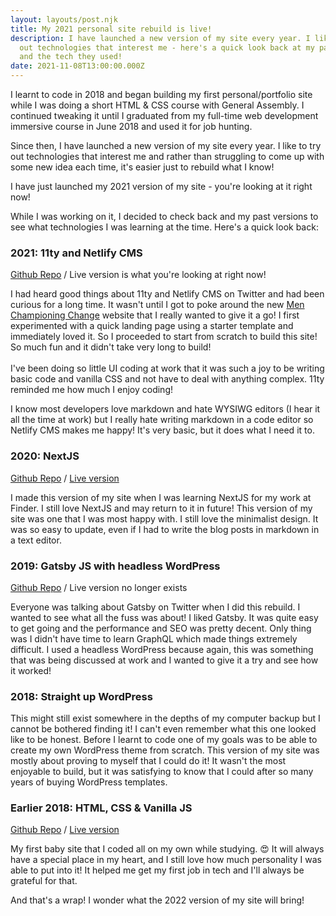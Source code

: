 ```yaml
---
layout: layouts/post.njk
title: My 2021 personal site rebuild is live!
description: I have launched a new version of my site every year. I like to try
  out technologies that interest me - here's a quick look back at my past sites
  and the tech they used!
date: 2021-11-08T13:00:00.000Z
---
```

I learnt to code in 2018 and began building my first personal/portfolio site while I was doing a short HTML & CSS course with General Assembly. I continued tweaking it until I graduated from my full-time web development immersive course in June 2018 and used it for job hunting.

Since then, I have launched a new version of my site every year. I like to try out technologies that interest me and rather than struggling to come up with some new idea each time, it's easier just to rebuild what I know! 

I have just launched my 2021 version of my site - you're looking at it right now! 

While I was working on it, I decided to check back and my past versions to see what technologies I was learning at the time. Here's a quick look back:

### 2021: 11ty and Netlify CMS

[Github Repo](https://github.com/TarynEwens/te-eleventy-netlifyCMS) / Live version is what you're looking at right now!

I had heard good things about 11ty and Netlify CMS on Twitter and had been curious for a long time. It wasn't until I got to poke around the new [Men Championing Change](https://menchampioningchange.com.au/) website that I really wanted to give it a go! I first experimented with a quick landing page using a starter template and immediately loved it. So I proceeded to start from scratch to build this site! So much fun and it didn't take very long to build! \
\
I've been doing so little UI coding at work that it was such a joy to be writing basic code and vanilla CSS and not have to deal with anything complex. 11ty reminded me how much I enjoy coding! 

I know most developers love markdown and hate WYSIWG editors (I hear it all the time at work) but I really hate writing markdown in a code editor so Netlify CMS makes me happy! It's very basic, but it does what I need it to.

### 2020: NextJS

[Github Repo](https://github.com/TarynEwens/nextJS-portfolio) / [Live version](https://tarynewens.netlify.app/)

I made this version of my site when I was learning NextJS for my work at Finder. I still love NextJS and may return to it in future! This version of my site was one that I was most happy with. I still love the minimalist design. It was so easy to update, even if I had to write the blog posts in markdown in a text editor.

### 2019: Gatsby JS with headless WordPress

[Github Repo](https://github.com/TarynEwens/taryn-codes) / Live version no longer exists

Everyone was talking about Gatsby on Twitter when I did this rebuild. I wanted to see what all the fuss was about! I liked Gatsby. It was quite easy to get going and the performance and SEO was pretty decent. Only thing was I didn't have time to learn GraphQL which made things extremely difficult. I used a headless WordPress because again, this was something that was being discussed at work and I wanted to give it a try and see how it worked!

### 2018: Straight up WordPress

This might still exist somewhere in the depths of my computer backup but I cannot be bothered finding it! I can't even remember what this one looked like to be honest. Before I learnt to code one of my goals was to be able to create my own WordPress theme from scratch. This version of my site was mostly about proving to myself that I could do it! It wasn't the most enjoyable to build, but it was satisfying to know that I could after so many years of buying WordPress templates.

### Earlier 2018: HTML, CSS & Vanilla JS

[Github Repo](https://github.com/TarynEwens/tarynewens.github.io) / [Live version](https://tarynewens.github.io/)

My first baby site that I coded all on my own while studying. 😍 It will always have a special place in my heart, and I still love how much personality I was able to put into it! It helped me get my first job in tech and I'll always be grateful for that.

And that's a wrap! I wonder what the 2022 version of my site will bring!